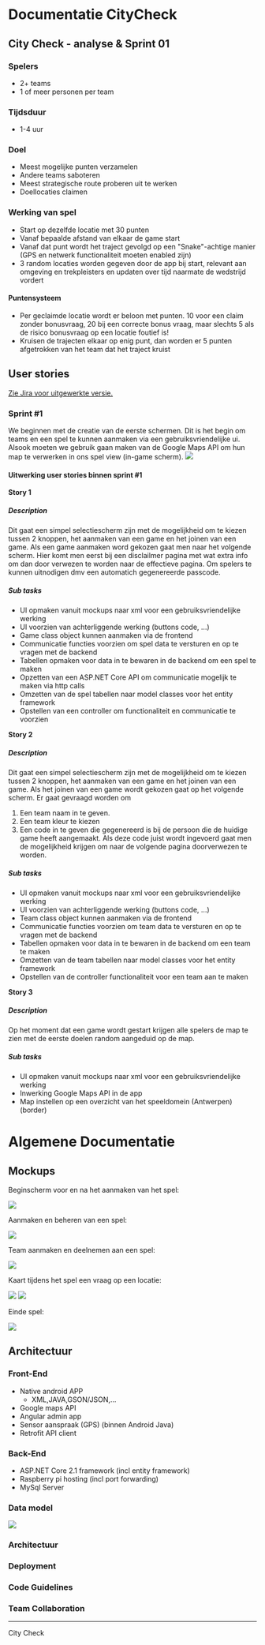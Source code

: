 # Documentatie CityCheck

## City Check - analyse & Sprint 01


### Spelers
* 2+ teams
* 1 of meer personen per team

### Tijdsduur
* 1-4 uur

### Doel
* Meest mogelijke punten verzamelen
* Andere teams saboteren
* Meest strategische route proberen uit te werken
* Doellocaties claimen

### Werking van spel
* Start op dezelfde locatie met 30 punten
* Vanaf bepaalde afstand van elkaar de game start
* Vanaf dat punt wordt het traject gevolgd op een "Snake"-achtige manier (GPS en netwerk functionaliteit moeten enabled zijn)
* 3 random locaties worden gegeven door de app bij start, relevant aan omgeving en trekpleisters en updaten over tijd naarmate de wedstrijd vordert

#### Puntensysteem
* Per geclaimde locatie wordt er beloon met punten. 10 voor een claim zonder bonusvraag, 20 bij een correcte bonus vraag, maar slechts 5 als de risico bonusvraag op een locatie foutief is!
* Kruisen de trajecten elkaar op enig punt, dan worden er 5 punten afgetrokken van het team dat het traject kruist


## User stories
[Zie Jira voor uitgewerkte versie.](https://jira.ap.be/secure/RapidBoard.jspa?rapidView=230&projectKey=CA18CC&view=planning.nodetail)

### Sprint #1
We beginnen met de creatie van de eerste schermen.
Dit is het begin om teams en een spel te kunnen aanmaken via een gebruiksvriendelijke ui.
Alsook moeten we gebruik gaan maken van de Google Maps API om hun map te verwerken in ons spel view (in-game scherm).
![](img/jira/sprint1.jpg)

#### Uitwerking user stories binnen sprint #1

**Story 1**
##### Description

Dit gaat een simpel selectiescherm zijn met de mogelijkheid om te kiezen tussen 2 knoppen, het aanmaken van een game en het joinen van
een game.
Als een game aanmaken word gekozen gaat men naar het volgende scherm. Hier komt men eerst bij een disclailmer pagina met wat extra info om dan door verwezen te worden naar de effectieve pagina. Om spelers te kunnen uitnodigen dmv een automatich gegenereerde passcode.

##### Sub tasks

* UI opmaken vanuit mockups naar xml voor een gebruiksvriendelijke werking
* UI voorzien van achterliggende werking (buttons code, ...)
* Game class object kunnen aanmaken via de frontend
* Communicatie functies voorzien om spel data te versturen en op te vragen met de backend
* Tabellen opmaken voor data in te bewaren in de backend om een spel te maken
* Opzetten van een ASP.NET Core API om communicatie mogelijk te maken via http calls
* Omzetten van de spel tabellen naar model classes voor het entity framework
* Opstellen van een controller om functionaliteit en communicatie te voorzien

**Story 2**
##### Description

Dit gaat een simpel selectiescherm zijn met de mogelijkheid om te kiezen tussen 2 knoppen, het aanmaken van een game en het joinen van
een game.
Als het joinen van een game wordt gekozen gaat op het volgende scherm. Er gaat gevraagd worden om 
1) Een team naam in te geven. 
2) Een team kleur te kiezen 
3) Een code in te geven die gegenereerd is bij de persoon die de huidige game heeft aangemaakt.
Als deze code juist wordt ingevoerd gaat men de mogelijkheid krijgen om naar de volgende pagina doorverwezen te worden.

##### Sub tasks

* UI opmaken vanuit mockups naar xml voor een gebruiksvriendelijke werking
* UI voorzien van achterliggende werking (buttons code, ...)
* Team class object kunnen aanmaken via de frontend
* Communicatie functies voorzien om team data te versturen en op te vragen met de backend
* Tabellen opmaken voor data in te bewaren in de backend om een team te maken
* Omzetten van de team tabellen naar model classes voor het entity framework
* Opstellen van de controller functionaliteit voor een team aan te maken

**Story 3**
##### Description

Op het moment dat een game wordt gestart krijgen alle spelers de map te zien met de eerste doelen random aangeduid op de map.

##### Sub tasks

* UI opmaken vanuit mockups naar xml voor een gebruiksvriendelijke werking
* Inwerking Google Maps API in de app
* Map instellen op een overzicht van het speeldomein (Antwerpen) (border)

# Algemene Documentatie

## Mockups
Beginscherm voor en na het aanmaken van het spel:

![](img/mockups/start_game_flow.jpg)

Aanmaken en beheren van een spel:

![](img/mockups/create_game_flow.jpg)

Team aanmaken en deelnemen aan een spel:

![](img/mockups/create_team.jpg)

Kaart tijdens het spel een vraag op een locatie:

![](img/mockups/game_map.png) 
![](img/mockups/location_trivia.png)

Einde spel:

![](img/mockups/end_game.jpg)



## Architectuur

### Front-End
* Native android APP
	* XML,JAVA,GSON/JSON,...
* Google maps API
* Angular admin app
* Sensor aanspraak (GPS) (binnen Android Java)
* Retrofit API client

### Back-End
* ASP.NET Core 2.1 framework (incl entity framework)
* Raspberry pi hosting (incl port forwarding)
* MySql Server

### Data model
![](img/datamodel/DBModelFinal.png)

### Architectuur


### Deployment


### Code Guidelines


### Team Collaboration




---
City Check
